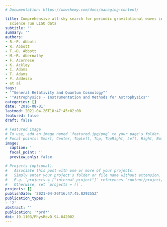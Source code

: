 ```yaml
---
# Documentation: https://wowchemy.com/docs/managing-content/

title: Comprehensive all-sky search for periodic gravitational waves in the sixth
  science run LIGO data
subtitle: ''
summary: ''
authors:
- B.~P. Abbott
- R. Abbott
- T.~D. Abbott
- M.~R. Abernathy
- F. Acernese
- K. Ackley
- C. Adams
- T. Adams
- P. Addesso
- et al
tags:
- '"General Relativity and Quantum Cosmology"'
- '"Astrophysics - Instrumentation and Methods for Astrophysics"'
categories: []
date: '2016-08-01'
lastmod: 2021-04-26T18:47:45+02:00
featured: false
draft: false

# Featured image
# To use, add an image named `featured.jpg/png` to your page's folder.
# Focal points: Smart, Center, TopLeft, Top, TopRight, Left, Right, BottomLeft, Bottom, BottomRight.
image:
  caption: ''
  focal_point: ''
  preview_only: false

# Projects (optional).
#   Associate this post with one or more of your projects.
#   Simply enter your project's folder or file name without extension.
#   E.g. `projects = ["internal-project"]` references `content/project/deep-learning/index.md`.
#   Otherwise, set `projects = []`.
projects: []
publishDate: '2021-04-26T16:47:45.829255Z'
publication_types:
- '2'
abstract: ''
publication: '*prd*'
doi: 10.1103/PhysRevD.94.042002
---
```

